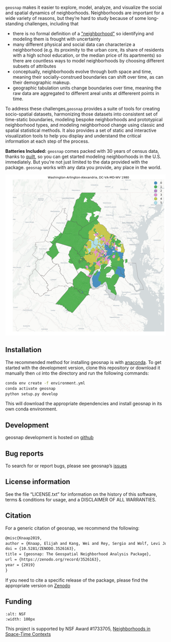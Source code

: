
`geosnap` makes it easier to explore, model, analyze, and visualize the social and spatial dynamics
of neighborhoods.
Neighborhoods are important for a wide variety of reasons, but they’re hard to study
because of some long-standing challenges, including that

- there is no formal definition of a
  ["neighborhood"](https://www.cnu.org/publicsquare/2019/01/29/once-and-future-neighborhood) so
  identifying and modeling them is frought with uncertainty
- many different physical and social data can characterize a neighborhood (e.g. its
  proximity to the urban core, its share of residents with a high school education, or the
  median price of its apartments) so there are countless ways to model neighborhoods by
  choosing different subsets of attributes
- conceptually, neighborhoods evolve through both space and time, meaning their
  socially-construed boundaries can shift over time, as can their demographic makeup.
- geographic tabulation units change boundaries over time, meaning the raw data are
  aggregated to different areal units at differerent points in time.

To address these challenges,`geosnap` provides a suite of tools for creating socio-spatial
datasets, harmonizing those datasets into consistent set of time-static boundaries,
modeling bespoke neighborhoods and prototypical neighborhood types, and modeling
neighborhood change using classic and spatial statistical methods.
It also provides a set of static and interactive visualization tools to help you display
and understand the critical information at each step of the process.

**Batteries Included:**
`geosnap` comes packed with 30 years of census data, thanks to [quilt](https://quiltdata.com/), so you
can get started modeling neighborhoods in the U.S. immediately.
But you’re not just limited to the data provided with the package. `geosnap`
works with any data you provide, any place in the world.


![Neighborhood Transitions in the DC Metro](images/Washington-Arlington-Alexandria_DC-VA-MD-WV.gif)


## Installation

The recommended method for installing geosnap is with
[anaconda](https://www.anaconda.com/download/). To get started with the development version,
clone this repository or download it manually then `cd` into the directory and run the
following commands:

```bash
conda env create -f environment.yml
conda activate geosnap 
python setup.py develop
```

This will download the appropriate dependencies and install geosnap in its own conda
environment.

## Development

geosnap development is hosted on [github](https://github.com/spatialucr/geosnap)

## Bug reports

To search for or report bugs, please see geosnap’s
[issues](http://github.com/spatialucr/geosnap/issues)

## License information

See the file “LICENSE.txt” for information on the history of this software, terms &
conditions for usage, and a DISCLAIMER OF ALL WARRANTIES.

## Citation

For a generic citation of geosnap, we recommend the following: 

```latex
@misc{Knaap2019,
author = {Knaap, Elijah and Kang, Wei and Rey, Sergio and Wolf, Levi John and Cortes, Renan Xavier and Han, Su},
doi = {10.5281/ZENODO.3526163},
title = {geosnap: The Geospatial Neighborhood Analysis Package},
url = {https://zenodo.org/record/3526163},
year = {2019}
}
```
If you need to cite a specific release of the package, please find the appropriate version on [Zenodo](https://zenodo.org/record/3526163)

## Funding

```{image} ../images/nsf_logo.jpg
:alt: NSF
:width: 100px
```

This project is supported by NSF Award #1733705,
[Neighborhoods in Space-Time Contexts](https://www.nsf.gov/awardsearch/showAward?AWD_ID=1733705&HistoricalAwards=false)
